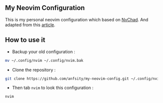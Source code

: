 ## My Neovim Configuration

This is my personal neovim configuration which based on [NvChad](https://nvchad.com/). And adapted from this [article](https://zhuanlan.zhihu.com/p/712125953).

## How to use it

- Backup your old configuration :

```bash
mv ~/.config/nvim ~/.config/nvim.bak
```

- Clone the repository :

```bash
git clone https://github.com/anfsity/my-neovim-config.git ~/.config/nvim
```

- Then tab `nvim` to look this configuration :

```bash
nvim
```

